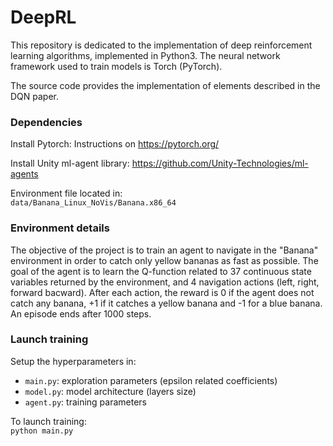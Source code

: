 # DeepRL
This repository is dedicated to the implementation of deep reinforcement learning algorithms, implemented in Python3. The neural network framework used to train models is Torch (PyTorch).

The source code provides the implementation of elements described in the DQN paper. 

### Dependencies
Install Pytorch:
Instructions on https://pytorch.org/

Install Unity ml-agent library:
https://github.com/Unity-Technologies/ml-agents

Environment file located in:  
`data/Banana_Linux_NoVis/Banana.x86_64`


### Environment details
The objective of the project is to train an agent to navigate in the "Banana" environment in order to catch only yellow bananas as fast as possible. The goal of the agent is to learn the Q-function related to 37 continuous state variables returned by the environment, and 4 navigation actions (left, right, forward bacward). After each action, the reward is 0 if the agent does not catch any banana, +1 if it catches a yellow banana and -1 for a blue banana. An episode ends after 1000 steps.

### Launch training
Setup the hyperparameters in:
* `main.py`: exploration parameters (epsilon related coefficients)
* `model.py`: model architecture (layers size)
* `agent.py`: training parameters

To launch training:  
`python main.py`
